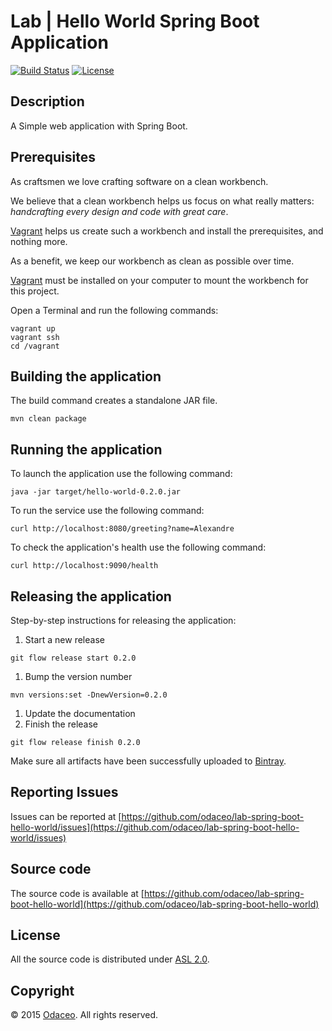 # Lab | Hello World Spring Boot Application

[![Build Status](https://travis-ci.org/odaceo/lab-spring-boot-hello-world.svg)](https://travis-ci.org/odaceo/lab-spring-boot-hello-world)
[![License](https://img.shields.io/github/license/odaceo/lab-spring-boot-hello-world.svg)](LICENSE)

## Description

A Simple web application with Spring Boot.

## Prerequisites

As craftsmen we love crafting software on a clean workbench. 

We believe that a clean workbench helps us focus on what really matters: 
_handcrafting every design and code with great care_. 

[Vagrant](https://www.vagrantup.com/) helps us create such a workbench and install 
the prerequisites, and nothing more.

As a benefit, we keep our workbench as clean as possible over time.  

[Vagrant](https://www.vagrantup.com/downloads.html) must be installed on your 
computer to mount the workbench for this project.

Open a Terminal and run the following commands:

```shell
vagrant up
vagrant ssh
cd /vagrant
```

## Building the application

The build command creates a standalone JAR file.

``` shell
mvn clean package
```

## Running the application

To launch the application use the following command:

``` shell
java -jar target/hello-world-0.2.0.jar
```

To run the service use the following command: 

``` shell
curl http://localhost:8080/greeting?name=Alexandre
```

To check the application's health use the following command:

``` shell
curl http://localhost:9090/health
```

## Releasing the application

Step-by-step instructions for releasing the application:

1. Start a new release
  ``` shell
  git flow release start 0.2.0
  ```
1. Bump the version number
  ``` shell
  mvn versions:set -DnewVersion=0.2.0 
  ```
1. Update the documentation
1. Finish the release
  ``` shell
  git flow release finish 0.2.0
  ```
  
Make sure all artifacts have been successfully uploaded to [Bintray](https://bintray.com/odaceo/maven/lab-spring-boot-hello-world).

## Reporting Issues

Issues can be reported at [https://github.com/odaceo/lab-spring-boot-hello-world/issues](https://github.com/odaceo/lab-spring-boot-hello-world/issues)

## Source code

The source code is available at [https://github.com/odaceo/lab-spring-boot-hello-world](https://github.com/odaceo/lab-spring-boot-hello-world)

## License

All the source code is distributed under [ASL 2.0](LICENSE).

## Copyright

© 2015 [Odaceo](http://odaceo.ch). All rights reserved.
